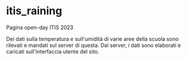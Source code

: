 # itis_raining
Pagina open-day ITIS 2023

Dei dati sulla temperatura e sull'umidità di varie aree della scuola sono rilevati e mandati sul server di questa.
Dal server, i dati sono elaborati e caricati sull'interfaccia utente del sito.

